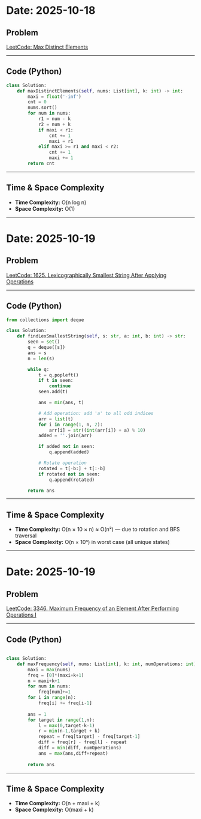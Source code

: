 # Date: 2025-10-18

## Problem

[LeetCode: Max Distinct Elements](https://leetcode.com/problems/maximum-number-of-distinct-elements-after-operations/description/?envType=daily-question&envId=2025-10-18)

---

## Code (Python)

```python
class Solution:
    def maxDistinctElements(self, nums: List[int], k: int) -> int:
        maxi = float('-inf')
        cnt = 0
        nums.sort()
        for num in nums:
            r1 = num - k
            r2 = num + k
            if maxi < r1:
                cnt += 1
                maxi = r1
            elif maxi >= r1 and maxi < r2:
                cnt += 1
                maxi += 1
        return cnt
```

---

## Time & Space Complexity

* **Time Complexity:** O(n log n)
* **Space Complexity:** O(1)

---

# Date: 2025-10-19

## Problem

[LeetCode: 1625. Lexicographically Smallest String After Applying Operations](https://leetcode.com/problems/lexicographically-smallest-string-after-applying-operations?envType=daily-question&envId=2025-10-19)

---

## Code (Python)

```python
from collections import deque

class Solution:
    def findLexSmallestString(self, s: str, a: int, b: int) -> str:
        seen = set()
        q = deque([s])
        ans = s
        n = len(s)

        while q:
            t = q.popleft()
            if t in seen:
                continue
            seen.add(t)

            ans = min(ans, t)

            # Add operation: add 'a' to all odd indices
            arr = list(t)
            for i in range(1, n, 2):
                arr[i] = str((int(arr[i]) + a) % 10)
            added = ''.join(arr)

            if added not in seen:
                q.append(added)

            # Rotate operation
            rotated = t[-b:] + t[:-b]
            if rotated not in seen:
                q.append(rotated)

        return ans
```

---

## Time & Space Complexity

* **Time Complexity:** O(n × 10 × n) ≈ O(n²) — due to rotation and BFS traversal
* **Space Complexity:** O(n × 10ⁿ) in worst case (all unique states)

---


# Date: 2025-10-19

## Problem

[LeetCode:  3346. Maximum Frequency of an Element After Performing Operations I](https://leetcode.com/problems/maximum-frequency-of-an-element-after-performing-operations-i?envType=daily-question&envId=2025-10-21)

---

## Code (Python)

```python

class Solution:
    def maxFrequency(self, nums: List[int], k: int, numOperations: int) -> int:
        maxi = max(nums)
        freq = [0]*(maxi+k+1)
        n = maxi+k+1
        for num in nums:
            freq[num]+=1
        for i in range(n):
            freq[i] += freq[i-1]
        
        ans = 1
        for target in range(1,n):
            l = max(0,target-k-1)
            r = min(n-1,target + k)
            repeat = freq[target] - freq[target-1] 
            diff = freq[r] - freq[l] - repeat
            diff = min(diff, numOperations) 
            ans = max(ans,diff+repeat)
        
        return ans

```

---

## Time & Space Complexity

* **Time Complexity:** O(n + maxi + k)
* **Space Complexity:** O(maxi + k)




        